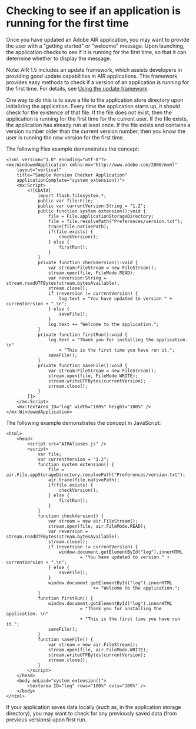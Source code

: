 # Checking to see if an application is running for the first time

Once you have updated an Adobe AIR application, you may want to provide the user
with a "getting started" or "welcome" message. Upon launching, the application
checks to see if it is running for the first time, so that it can determine
whether to display the message.

Note: AIR 1.5 includes an update framework, which assists developers in
providing good update capabilities in AIR applications. This framework provides
easy methods to check if a version of an application is running for the first
time. For details, see
[Using the update framework](WS9CD40F06-4DD7-4230-B56A-88AA27541A1E.html).

One way to do this is to save a file to the application store directory upon
initializing the application. Every time the application starts up, it should
check for the existence of that file. If the file does not exist, then the
application is running for the first time for the current user. If the file
exists, the application has already run at least once. If the file exists and
contains a version number older than the current version number, then you know
the user is running the new version for the first time.

The following Flex example demonstrates the concept:

    <?xml version="1.0" encoding="utf-8"?>
    <mx:WindowedApplication xmlns:mx="http://www.adobe.com/2006/mxml"
        layout="vertical"
        title="Sample Version Checker Application"
        applicationComplete="system extension()">
        <mx:Script>
            <![CDATA[
                import flash.filesystem.*;
                public var file:File;
                public var currentVersion:String = "1.2";
                public function system extension():void {
                    file = File.applicationStorageDirectory;
                    file = file.resolvePath("Preferences/version.txt");
                    trace(file.nativePath);
                    if(file.exists) {
                        checkVersion();
                    } else {
                        firstRun();
                    }
                }
                private function checkVersion():void {
                    var stream:FileStream = new FileStream();
                    stream.open(file, FileMode.READ);
                    var reversion:String = stream.readUTFBytes(stream.bytesAvailable);
                    stream.close();
                    if (reversion != currentVersion) {
                        log.text = "You have updated to version " + currentVersion + ".\n";
                    } else {
                        saveFile();
                    }
                    log.text += "Welcome to the application.";
                }
                private function firstRun():void {
                    log.text = "Thank you for installing the application. \n"
                        + "This is the first time you have run it.";
                    saveFile();
                }
                private function saveFile():void {
                    var stream:FileStream = new FileStream();
                    stream.open(file, FileMode.WRITE);
                    stream.writeUTFBytes(currentVersion);
                    stream.close();
                }
            ]]>
        </mx:Script>
        <mx:TextArea ID="log" width="100%" height="100%" />
    </mx:WindowedApplication>

The following example demonstrates the concept in JavaScript:

    <html>
        <head>
            <script src="AIRAliases.js" />
            <script>
                var file;
                var currentVersion = "1.2";
                function system extension() {
                    file = air.File.appStorageDirectory.resolvePath("Preferences/version.txt");
                    air.trace(file.nativePath);
                    if(file.exists) {
                        checkVersion();
                    } else {
                        firstRun();
                    }
                }
                function checkVersion() {
                    var stream = new air.FileStream();
                    stream.open(file, air.FileMode.READ);
                    var reversion = stream.readUTFBytes(stream.bytesAvailable);
                    stream.close();
                    if (reversion != currentVersion) {
                        window.document.getElementById("log").innerHTML
                                = "You have updated to version " + currentVersion + ".\n";
                    } else {
                        saveFile();
                    }
                    window.document.getElementById("log").innerHTML
                                     += "Welcome to the application.";
                }
                function firstRun() {
                    window.document.getElementById("log").innerHTML
                                = "Thank you for installing the application. \n"
                                + "This is the first time you have run it.";
                    saveFile();
                }
                function saveFile() {
                    var stream = new air.FileStream();
                    stream.open(file, air.FileMode.WRITE);
                    stream.writeUTFBytes(currentVersion);
                    stream.close();
                }
            </script>
        </head>
        <body onLoad="system extension()">
            <textarea ID="log" rows="100%" cols="100%" />
        </body>
    </html>

If your application saves data locally (such as, in the application storage
directory), you may want to check for any previously saved data (from previous
versions) upon first run.

